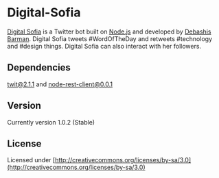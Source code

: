 # Digital-Sofia

[Digital Sofia](https://twitter.com/@digitalsofia) is a Twitter bot built on [Node.js](https://nodejs.org/en/) and developed by [Debashis Barman](https://twitter.com/@DebashisBarman). Digital Sofia tweets #WordOfTheDay and retweets #technology and #design things. Digital Sofia can also interact with her followers.

## Dependencies

[twit@2.1.1](https://github.com/ttezel/twit) and [node-rest-client@0.0.1](https://github.com/aacerox/node-rest-client)

## Version

Currently version 1.0.2 (Stable)

## License

Licensed under [http://creativecommons.org/licenses/by-sa/3.0](http://creativecommons.org/licenses/by-sa/3.0)
